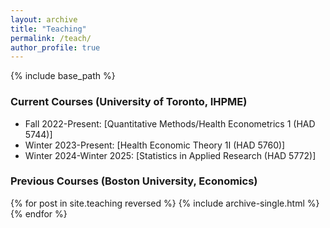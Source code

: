 ```yaml
---
layout: archive
title: "Teaching"
permalink: /teach/
author_profile: true
---
```


{% include base_path %}

### Current Courses (University of Toronto, IHPME)
* Fall 2022-Present: [Quantitative Methods/Health Econometrics 1 (HAD 5744)]
* Winter 2023-Present: [Health Economic Theory 1I (HAD 5760)]
* Winter 2024-Winter 2025: [Statistics in Applied Research (HAD 5772)]

### Previous Courses (Boston University, Economics) 

{% for post in site.teaching reversed %}
  {% include archive-single.html %}
{% endfor %}
